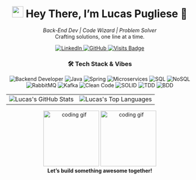 <h1 align="center">
  <img src="https://media.giphy.com/media/hvRJCLFzcasrR4ia7z/giphy.gif" width="30px" alt="wave"/> Hey There, I’m Lucas Pugliese 🚀
</h1>

<p align="center">
  <i>Back-End Dev | Code Wizard | Problem Solver</i><br>
  Crafting solutions, one line at a time.
</p>

<p align="center">
  <a href="https://www.linkedin.com/in/lucas-pugliese-29a2bb175/">
    <img src="https://img.shields.io/badge/LinkedIn-0077B5?style=for-the-badge&logo=linkedin&logoColor=white" alt="LinkedIn" />
  </a>
  <a href="https://github.com/Lucas-pugliese-barros">
    <img src="https://img.shields.io/badge/GitHub-181717?style=for-the-badge&logo=github&logoColor=white" alt="GitHub" />
  </a>
  <a href="https://github.com/Lucas-pugliese-barros">
    <img src="https://badges.pufler.dev/visits/Lucas-pugliese-barros/Lucas-pugliese-barros?style=for-the-badge&color=0d1117&logoColor=white" alt="Visits Badge" />
  </a>
</p>

<h3 align="center">🛠 Tech Stack & Vibes</h3>
<p align="center">
  <img src="https://img.shields.io/badge/Backend_Developer-2B2D42?style=flat-square&logo=codeigniter&logoColor=white" alt="Backend Developer" />
  <img src="https://img.shields.io/badge/Java-ED8B00?style=flat-square&logo=java&logoColor=white" alt="Java" />
  <img src="https://img.shields.io/badge/Spring-6DB33F?style=flat-square&logo=spring&logoColor=white" alt="Spring" />
  <img src="https://img.shields.io/badge/Microservices-007ACC?style=flat-square&logo=azurefunctions&logoColor=white" alt="Microservices" />
  <img src="https://img.shields.io/badge/SQL-4479A1?style=flat-square&logo=postgresql&logoColor=white" alt="SQL" />
  <img src="https://img.shields.io/badge/NoSQL-F27059?style=flat-square&logo=mongodb&logoColor=white" alt="NoSQL" />
  <img src="https://img.shields.io/badge/RabbitMQ-FF6600?style=flat-square&logo=rabbitmq&logoColor=white" alt="RabbitMQ" />
  <img src="https://img.shields.io/badge/Kafka-231F20?style=flat-square&logo=apachekafka&logoColor=white" alt="Kafka" />
  <img src="https://img.shields.io/badge/Clean_Code-4CAF50?style=flat-square&logo=git&logoColor=white" alt="Clean Code" />
  <img src="https://img.shields.io/badge/SOLID-9C27B0?style=flat-square&logoColor=white" alt="SOLID" />
  <img src="https://img.shields.io/badge/TDD-FF5722?style=flat-square&logo=jest&logoColor=white" alt="TDD" />
  <img src="https://img.shields.io/badge/BDD-8BC34A?style=flat-square&logo=cucumber&logoColor=white" alt="BDD" />
</p>

<table align="center">
  <tr>
    <td>
      <img src="https://github-readme-stats.vercel.app/api?username=Lucas-pugliese-barros&show_icons=true&theme=dracula&hide_border=true" alt="Lucas's GitHub Stats" />
    </td>
    <td>
      <img src="https://github-readme-stats.vercel.app/api/top-langs/?username=Lucas-pugliese-barros&layout=compact&theme=dracula&hide_border=true" alt="Lucas's Top Languages" />
    </td>
  </tr>
</table>

<p align="center">
  <img src="https://media.giphy.com/media/LmNwrBhejkK9EFP504/giphy.gif" width="150px" alt="coding gif" />
  <img src="https://media.giphy.com/media/LmNwrBhejkK9EFP504/giphy.gif" width="150px" alt="coding gif" /><br>
  <b>Let’s build something awesome together!</b>
</p>

